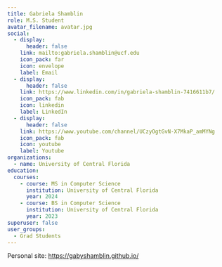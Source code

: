 ```yaml
---
title: Gabriela Shamblin
role: M.S. Student
avatar_filename: avatar.jpg
social:
  - display:
      header: false
    link: mailto:gabriela.shamblin@ucf.edu
    icon_pack: far
    icon: envelope
    label: Email
  - display:
      header: false
    link: https://www.linkedin.com/in/gabriela-shamblin-7416611b7/
    icon_pack: fab
    icon: linkedin
    label: LinkedIn
  - display:
      header: false
    link: https://www.youtube.com/channel/UCzyOgtGvN-X7MkaP_amMYNg
    icon_pack: fab
    icon: youtube
    label: Youtube
organizations:
  - name: University of Central Florida
education:
  courses:
    - course: MS in Computer Science
      institution: University of Central Florida
      year: 2024
    - course: BS in Computer Science
      institution: University of Central Florida
      year: 2023
superuser: false
user_groups:
  - Grad Students
---
```

Personal site: <https://gabyshamblin.github.io/>